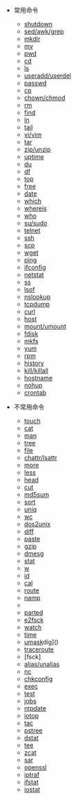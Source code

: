 - 常用命令

    - [shutdown](/docs/usually-commands/shutdown.md)
    - [sed/awk/grep](/docs/usually-commands/sed-awk-grep.md)
    - [mkdir](/docs/usually-commands/mkdir.md)
    - [mv](/docs/usually-commands/mv.md)
    - [pwd](/docs/usually-commands/pwd.md)
    - [cd](/docs/usually-commands/cd.md)
    - [ls](/docs/usually-commands/ls.md)
    - [useradd/userdel](/docs/usually-commands/useradd-userdel.md)
    - [passwd](/docs/usually-commands/passwd.md)
    - [cp](/docs/usually-commands/cp.md)
    - [chown/chmod](/docs/usually-commands/chown-chmod.md)
    - [rm](/docs/usually-commands/rm.md)
    - [find](/docs/usually-commands/find.md)
    - [ln](/docs/usually-commands/ln.md)
    - [tail](/docs/usually-commands/tail.md)
    - [vi/vim](/docs/usually-commands/vi-vim.md)
    - [tar](/docs/usually-commands/tar.md)
    - [zip/unzip](/docs/usually-commands/zip-unzip.md)
    - [uptime](/docs/usually-commands/uptime.md)
    - [du](/docs/usually-commands/du.md)
    - [df](/docs/usually-commands/df.md)
    - [top](/docs/usually-commands/top.md)
    - [free](/docs/usually-commands/free.md)
    - [date](/docs/usually-commands/date.md)
    - [which](/docs/usually-commands/which.md)
    - [whereis](/docs/usually-commands/whereis.md)
    - [who](/docs/usually-commands/who.md)
    - [su/sudo](/docs/usually-commands/su-sudo.md)
    - [telnet](/docs/usually-commands/telnet.md)
    - [ssh](/docs/usually-commands/ssh.md)
    - [scp](/docs/usually-commands/scp.md)
    - [wget](/docs/usually-commands/wget.md)
    - [ping](/docs/usually-commands/ping.md)
    - [ifconfig](/docs/usually-commands/ifconfig.md)
    - [netstat](/docs/usually-commands/netstat.md)
    - [ss](/docs/usually-commands/ss.md)
    - [lsof](/docs/usually-commands/lsof.md)
    - [nslookup](/docs/usually-commands/nslookup.md)
    - [tcpdump](/docs/usually-commands/tcpdump.md)
    - [curl](/docs/usually-commands/curl.md)
    - [host](/docs/usually-commands/host.md)
    - [mount/umount](/docs/usually-commands/mount-umount.md)
    - [fdisk](/docs/usually-commands/fdisk.md)
    - [mkfs](/docs/usually-commands/mkfs.md)
    - [yum](/docs/usually-commands/yum.md)
    - [rpm](/docs/usually-commands/rpm.md)
    - [history](/docs/usually-commands/history.md)
    - [kill/killall](/docs/usually-commands/kill-killall.md)
    - [hostname](/docs/usually-commands/hostname.md)
    - [nohup](/docs/usually-commands/nohup.md)
    - [crontab](/docs/usually-commands/crontab.md)

- 不常用命令

    - [touch](/docs/not-usually-commands/touch.md)
    - [cat](/docs/not-usually-commands/cat.md)
    - [man](/docs/not-usually-commands/man.md)
    - [tree](/docs/not-usually-commands/tree.md)
    - [file](/docs/not-usually-commands/file.md)
    - [chattr/lsattr](/docs/not-usually-commands/chattr-lsatr.md)
    - [more](/docs/not-usually-commands/more.md)
    - [less](/docs/not-usually-commands/less.md)
    - [head](/docs/not-usually-commands/head.md)
    - [cut](/docs/not-usually-commands/cut.md)
    - [md5sum](/docs/not-usually-commands/md5sum.md)
    - [sort](/docs/not-usually-commands/sort.md)
    - [uniq](/docs/not-usually-commands/uniq.md)
    - [wc](/docs/not-usually-commands/wc.md)
    - [dos2unix](/docs/not-usually-commands/dos2unix.md)
    - [diff](/docs/not-usually-commands/diff.md)
    - [paste](/docs/not-usually-commands/paste.md)
    - [gzip](/docs/not-usually-commands/gzip.md)
    - [dmesg](/docs/not-usually-commands/dmesg.md)
    - [stat](/docs/not-usually-commands/stat.md)
    - [w](/docs/not-usually-commands/w.md)
    - [id](/docs/not-usually-commands/id.md)
    - [cal]()
    - [route]()
    - [namp]()
    - []()
    - [parted]()
    - [e2fsck]()
    <!-- - [echo]() -->
    - [watch]()
    - [time]()
    - [umask]()dig]()
    - [traceroute]()
    - [fsck]
    - [alias/unalias]()
    - [nc]()
    - [chkconfig]()
    - [exec]()
    - [test]()
    - [jobs]()
    - [ntpdate]()
    - [iotop]()
    - [tac]()
    - [pstree]()
    - [dstat]()
    - [tee]()
    - [zcat]()
    - [sar]()
    - [openssl]()
    - [iptraf]()
    - [ifstat]()
    - [iostat]()